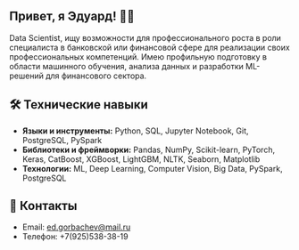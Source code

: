 
## Привет, я Эдуард! 🧑‍💻

Data Scientist, ищу возможности для профессионального роста в роли специалиста в банковской или финансовой сфере для реализации своих профессиональных компетенций. Имею профильную подготовку в области машинного обучения, анализа данных и разработки ML-решений для финансового сектора.


## 🛠 Технические навыки

- **Языки и инструменты:** Python, SQL, Jupyter Notebook, Git, PostgreSQL, PySpark
- **Библиотеки и фреймворки:** Pandas, NumPy, Scikit-learn, PyTorch, Keras, CatBoost, XGBoost, LightGBM, NLTK, Seaborn, Matplotlib
- **Технологии:** ML, Deep Learning, Computer Vision, Big Data, PySpark, PostgreSQL


## 📧 Контакты

- Email: ed.gorbachev@mail.ru
- Телефон: +7(925)538-38-19


